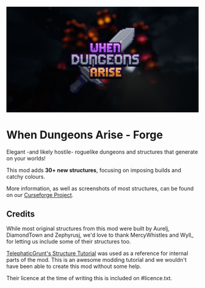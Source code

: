 ![img.png](img.png)
# When Dungeons Arise - Forge
Elegant -and likely hostile- roguelike dungeons and structures that generate on your worlds!

This mod adds **30+ new structures**, focusing on imposing builds and catchy colours.

More information, as well as screenshots of most structures, can be found on our [Curseforge Project](https://www.curseforge.com/minecraft/mc-mods/when-dungeons-arise).

## Credits

While most original structures from this mod were built by Aurelj, DiamondTown and Zephyrusj, we'd love to thank MercyWhistles and Wyll_ for letting us include some of their structures too.

[TelephaticGrunt's Structure Tutorial](https://github.com/TelepathicGrunt/StructureTutorialMod) was used as a reference for internal parts of the mod. This is an awesome modding tutorial and we wouldn't have been able to create this mod without some help.

Their licence at the time of writing this is included on #licence.txt.